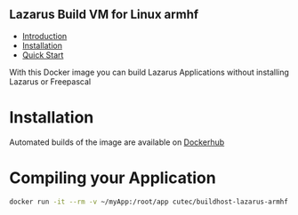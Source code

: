 Lazarus Build VM for Linux armhf
------------------------------
 
- [Introduction](#introduction)
- [Installation](#installation)
- [Quick Start](#quick-start)

With this Docker image you can build Lazarus Applications without installing Lazarus or Freepascal

# Installation

Automated builds of the image are available on [Dockerhub](https://hub.docker.com/r/cutec/buildhost-lazarus-armhf/)

# Compiling your Application
```bash
docker run -it --rm -v ~/myApp:/root/app cutec/buildhost-lazarus-armhf lazbuild /root/app/myApp.lpi
```     